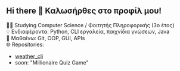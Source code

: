 ## Hi there 👋 Καλωσήρθες στο προφίλ μου!

🧑‍🎓 Studying Computer Science / Φοιτητής Πληροφορικής (3ο έτος)  
💡 Ενδιαφέροντα: Python, CLI εργαλεία, παιχνίδια γνώσεων, Java  
📘 Μαθαίνω: Git, OOP, GUI, APIs  
🌐 Repositories:
- [weather_cli](https://github.com/SakisAA/weather_cli)
- soon: "Millionaire Quiz Game"

<!--
**SakisAA/SakisAA** is a ✨ _special_ ✨ repository because its `README.md` (this file) appears on your GitHub profile.

Here are some ideas to get you started:

📫 Επικοινωνία: mrmasterj@hotmail.com  

- 🔭 I’m currently working on ...
- 🌱 I’m currently learning ...
- 👯 I’m looking to collaborate on ...
- 🤔 I’m looking for help with ...
- 💬 Ask me about ...
- 📫 How to reach me: ...
- 😄 Pronouns: ...
- ⚡ Fun fact: ...
-->
